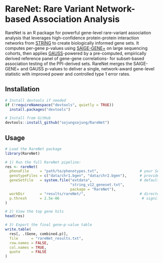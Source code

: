 # RareNet: Rare Variant Network-based Association Analysis

RareNet is an R package for powerful gene-level rare-variant association analysis that leverages high-confidence protein-protein interaction networks from [STRING](https://string-db.org/) to create biologically informed gene sets. It computes per-gene p-values using [SAIGE-GENE+](https://github.com/weizhouUMICH/SAIGE) on large sequencing cohorts, then applies [GAUSS](https://github.com/diptavo/GAUSS)-powered by a pre-computed, empirically derived reference panel of gene-gene correlations- for subset-based association testing of the PPI-derived sets. RareNet merges the SAIGE-GENE+ and GAUSS p-values to deliver a single, network-award gene-level statistic with improved power and controlled type 1 error rates. 


## Installation

```r
# Install devtools if needed
if (!requireNamespace("devtools", quietly = TRUE))
  install.packages("devtools")

# Install from GitHub
devtools::install_github("sojungsojung/RareNet")
```

## Usage

```r
# Load the RareNet package
library(RareNet)

# 1) Run the full RareNet pipeline:
res <- rareNet(
  phenoFile     = "path/to/phenotypes.txt",                   # your SAIGE phenotype file
  genotypeFiles = c("data/chr1.bgen", "data/chr2.bgen"),      # provide your genotype files
  geneSetFile   = system.file("extdata",                      # default STRING v12 gene set
                              "string_v12_geneset.txt",
                              package = "RareNet"),
  workDir       = "results/rareNet/",                         # directory for intermediate outputs
  p.thresh      = 2.5e-06                                      # significance threshold
)

# 2) View the top gene hits
head(res)

# 3) Export the final gene–p-value table
write.table(
  res[, .(Gene, combined.p)],
  file      = "rareNet_results.txt",
  row.names = FALSE,
  col.names = TRUE,
  quote     = FALSE
)
```
